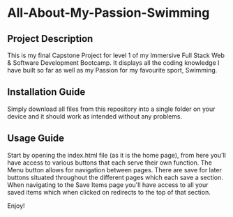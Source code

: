 # All-About-My-Passion-Swimming
## Project Description
This is my final Capstone Project for level 1 of my Immersive Full Stack Web & Software Development Bootcamp. It displays all the coding knowledge I have built so far as well as my Passion for my favourite sport, Swimming.
## Installation Guide
Simply download all files from this repository into a single folder on your device and it should work as intended without any problems.
## Usage Guide
Start by opening the index.html file (as it is the home page), from here you'll have access to various buttons that each serve their own function. The Menu button allows for navigation between pages. There are save for later buttons situated throughout the different pages which each save a section. When navigating to the Save Items page you'll have access to all your saved items which when clicked on redirects to the top of that section.

Enjoy!
